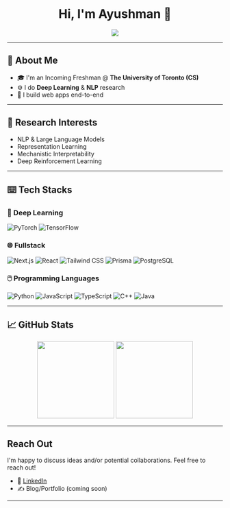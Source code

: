 <h1 align="center">Hi, I'm Ayushman 👋</h1>

<p align="center">
  <img src="https://readme-typing-svg.herokuapp.com/?lines=Incoming+CS+@+UofT+🍁;Deep+Learning+and+NLP+Researcher+💻;Fullstack+Developer+👨‍💻&center=true&width=500&height=45&color=00FF00" />
</p>

---

## 🦥 About Me

- 🎓 I'm an Incoming Freshman @ **The University of Toronto (CS)**
- ⚙️ I do **Deep Learning** & **NLP** research 
- 🔧 I build web apps end-to-end 

---

## 📄 Research Interests

- NLP & Large Language Models 
- Representation Learning
- Mechanistic Interpretability 
- Deep Reinforcement Learning

---

## ⌨️ Tech Stacks

### 🧠 Deep Learning

<p align="left">
  <img src="https://img.shields.io/badge/PyTorch-EE4C2C?style=for-the-badge&logo=pytorch&logoColor=white" alt="PyTorch"/>
  <img src="https://img.shields.io/badge/TensorFlow-FC7300?style=for-the-badge&logo=tensorflow&logoColor=white" alt="TensorFlow"/>
</p>

### 🌐 Fullstack

<p align="left">
  <img src="https://img.shields.io/badge/Next.js-black?style=for-the-badge&logo=next.js&logoColor=white" alt="Next.js"/>
  <img src="https://img.shields.io/badge/React-20232A?style=for-the-badge&logo=react&logoColor=61DAFB" alt="React"/>
  <img src="https://img.shields.io/badge/Tailwind_CSS-38B2AC?style=for-the-badge&logo=tailwind-css&logoColor=white" alt="Tailwind CSS"/>
  <img src="https://img.shields.io/badge/Prisma-2D3748?style=for-the-badge&logo=prisma&logoColor=white" alt="Prisma"/>
  <img src="https://img.shields.io/badge/PostgreSQL-4169E1?style=for-the-badge&logo=postgresql&logoColor=white" alt="PostgreSQL"/>
</p>


### 🖱️ Programming Languages

<p align="left">
  <img src="https://img.shields.io/badge/Python-3776AB?style=for-the-badge&logo=python&logoColor=white" alt="Python"/>
  <img src="https://img.shields.io/badge/JavaScript-F7DF1E?style=for-the-badge&logo=javascript&logoColor=black" alt="JavaScript"/>
  <img src="https://img.shields.io/badge/TypeScript-3178C6?style=for-the-badge&logo=typescript&logoColor=white" alt="TypeScript"/>
  <img src="https://img.shields.io/badge/C++-00599C?style=for-the-badge&logo=c%2B%2B&logoColor=white" alt="C++"/>
  <img src="https://img.shields.io/badge/Java-007396?style=for-the-badge&logo=java&logoColor=white" alt="Java"/>
</p>


---

## 📈 GitHub Stats

<p align="center">
  <img src="https://github-readme-stats.vercel.app/api?username=ayushmangupta624&show_icons=true&theme=tokyonight" height="180" />
  <img src="https://github-readme-stats.vercel.app/api/top-langs/?username=ayushmangupta624&layout=compact&theme=tokyonight" height="180"/>
</p>

---

##  Reach Out

I'm happy to discuss ideas and/or potential collaborations. Feel free to reach out!  

- 🔗 [LinkedIn](https://www.linkedin.com/in/ayushmangupta371/)  
- ✍️ Blog/Portfolio (coming soon)

---
